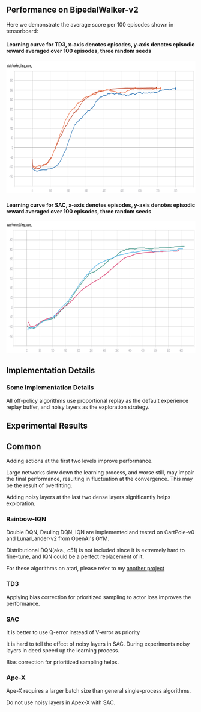 ## Performance on BipedalWalker-v2

Here we demonstrate the average score per 100 episodes shown in tensorboard:

#### Learning curve for TD3, x-axis denotes episodes, y-axis denotes episodic reward averaged over 100 episodes, three random seeds

<p align="center">
<img src="/results/td3-bipedalwalker.png" alt="average score in tensorboard" height="350">
</p>

#### Learning curve for SAC, x-axis denotes episodes, y-axis denotes episodic reward averaged over 100 episodes, three random seeds

<p align="center">
<img src="/results/sac-bipedalwalker.png" alt="average score in tensorboard" height="350">
</p>

## Implementation Details

### Some Implementation Details

All off-policy algorithms use proportional replay as the default experience replay buffer, and noisy layers as the exploration strategy.

## Experimental Results

## Common

Adding actions at the first two levels improve performance. 

Large networks slow down the learning process, and worse still, may impair the final performance, resulting in fluctuation at the convergence. This may be the result of overfitting.

Adding noisy layers at the last two dense layers significantly helps exploration.

### Rainbow-IQN

Double DQN, Deuling DQN, IQN are implemented and tested on CartPole-v0 and LunarLander-v2 from OpenAI's GYM. 

Distributional DQN(aka., c51) is not included since it is extremely hard to fine-tune, and IQN could be a perfect replacement of it.

For these algorithms on atari, please refer to my [another project](https://github.com/xlnwel/atari_rl)

### TD3

Applying bias correction for prioritized sampling to actor loss improves the performance.

### SAC

It is better to use Q-error instead of V-error as priority

It is hard to tell the effect of noisy layers in SAC. During experiments noisy layers in deed speed up the learning process. 

Bias correction for prioritized sampling helps.

### Ape-X

Ape-X requires a larger batch size than general single-process algorithms.

Do not use noisy layers in Apex-X with SAC.